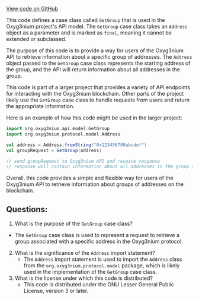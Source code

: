 [View code on GitHub](https://github.com/alephium/alephium/api/src/main/scala/org/alephium/api/model/GetGroup.scala)

This code defines a case class called `GetGroup` that is used in the Oxyg3nium project's API model. The `GetGroup` case class takes an `Address` object as a parameter and is marked as `final`, meaning it cannot be extended or subclassed.

The purpose of this code is to provide a way for users of the Oxyg3nium API to retrieve information about a specific group of addresses. The `Address` object passed to the `GetGroup` case class represents the starting address of the group, and the API will return information about all addresses in the group.

This code is part of a larger project that provides a variety of API endpoints for interacting with the Oxyg3nium blockchain. Other parts of the project likely use the `GetGroup` case class to handle requests from users and return the appropriate information.

Here is an example of how this code might be used in the larger project:

```scala
import org.oxyg3nium.api.model.GetGroup
import org.oxyg3nium.protocol.model.Address

val address = Address.fromString("0x123456789abcdef")
val groupRequest = GetGroup(address)

// send groupRequest to Oxyg3nium API and receive response
// response will contain information about all addresses in the group starting at `address`
```

Overall, this code provides a simple and flexible way for users of the Oxyg3nium API to retrieve information about groups of addresses on the blockchain.
## Questions: 
 1. What is the purpose of the `GetGroup` case class?
   - The `GetGroup` case class is used to represent a request to retrieve a group associated with a specific address in the Oxyg3nium protocol.
2. What is the significance of the `Address` import statement?
   - The `Address` import statement is used to import the `Address` class from the `org.oxyg3nium.protocol.model` package, which is likely used in the implementation of the `GetGroup` case class.
3. What is the license under which this code is distributed?
   - This code is distributed under the GNU Lesser General Public License, version 3 or later.